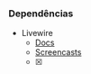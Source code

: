 ### Dependências

* Livewire
    * [Docs](https://laravel-livewire.com/docs/2.x/quickstart)
    * [Screencasts](https://laravel-livewire.com/screencasts/installation)
    * [x]